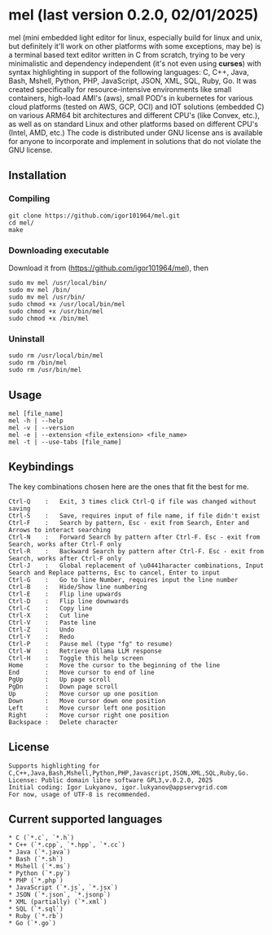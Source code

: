 # mel (last version 0.2.0, 02/01/2025)

mel (mini embedded light editor for linux, especially build for linux and unix, but definitely it'll work on other platforms with some exceptions, may be) is a terminal based text editor written in C from scratch, trying to be very minimalistic and dependency independent (it's not even using **curses**) with syntax highlighting in support of the following languages: C, C++, Java, Bash, Mshell, Python, PHP, JavaScript, JSON, XML, SQL, Ruby, Go. It was created specifically for resource-intensive environments like small containers, high-load AMI's (aws), small POD's in kubernetes for various cloud platforms (tested on AWS, GCP, OCI) and IOT solutions (embedded C) on various ARM64 bit architectures and different CPU's (like Convex, etc.), as well as on standard Linux and other platforms based on different CPU's (Intel, AMD, etc.) The code is distributed under GNU license ans is available for anyone to incorporate and implement in solutions that do not violate the GNU license.


## Installation

### Compiling
```
git clone https://github.com/igor101964/mel.git
cd mel/
make
```
### Downloading executable
Download it from (https://github.com/igor101964/mel), then
```
sudo mv mel /usr/local/bin/
sudo mv mel /bin/
sudo mv mel /usr/bin/
sudo chmod +x /usr/local/bin/mel
sudo chmod +x /usr/bin/mel
sudo chmod +x /bin/mel
```
### Uninstall
```
sudo rm /usr/local/bin/mel
sudo rm /bin/mel
sudo rm /usr/bin/mel
```


## Usage
```
mel [file_name]
mel -h | --help
mel -v | --version
mel -e | --extension <file_extension> <file_name>
mel -t | --use-tabs [file_name]
```

## Keybindings
The key combinations chosen here are the ones that fit the best for me.
```
Ctrl-Q    :   Exit, 3 times click Ctrl-Q if file was changed without saving
Ctrl-S    :   Save, requires input of file name, if file didn't exist
Ctrl-F    :   Search by pattern, Esc - exit from Search, Enter and Arrows to interact searching
Ctrl-N    :   Forward Search by pattern after Ctrl-F. Esc - exit from Search, works after Ctrl-F only
Ctrl-R    :   Backward Search by pattern after Ctrl-F. Esc - exit from Search, works after Ctrl-F only
Ctrl-J    :   Global replacement of \u0441haracter combinations, Input Search and Replace patterns, Esc to cancel, Enter to input
Ctrl-G    :   Go to line Number, requires input the line number
Ctrl-B    :   Hide/Show line numbering
Ctrl-E    :   Flip line upwards
Ctrl-D    :   Flip line downwards
Ctrl-C    :   Copy line
Ctrl-X    :   Cut line
Ctrl-V    :   Paste line
Ctrl-Z    :   Undo
Ctrl-Y    :   Redo
Ctrl-P    :   Pause mel (type "fg" to resume)
Ctrl-W    :   Retrieve Ollama LLM response
Ctrl-H    :   Toggle this help screen
Home      :   Move the cursor to the beginning of the line
End       :   Move cursor to end of line
PgUp      :   Up page scroll
PgDn      :   Down page scroll
Up        :   Move cursor up one position
Down      :   Move cursor down one position
Left      :   Move cursor left one position
Right     :   Move cursor right one position
Backspace :   Delete character
```

## License
```
Supports highlighting for C,C++,Java,Bash,Mshell,Python,PHP,Javascript,JSON,XML,SQL,Ruby,Go.
License: Public domain libre software GPL3,v.0.2.0, 2025
Initial coding: Igor Lukyanov, igor.lukyanov@appservgrid.com
For now, usage of UTF-8 is recommended.
```
	
## Current supported languages
```
* C (`*.c`, `*.h`)
* C++ (`*.cpp`, `*.hpp`, `*.cc`)
* Java (`*.java`)
* Bash (`*.sh`)
* Mshell (`*.ms`)
* Python (`*.py`)
* PHP (`*.php`)
* JavaScript (`*.js`, `*.jsx`)
* JSON (`*.json`, `*.jsonp`)
* XML (partially) (`*.xml`)
* SQL (`*.sql`)
* Ruby (`*.rb`)
* Go (`*.go`)
```
